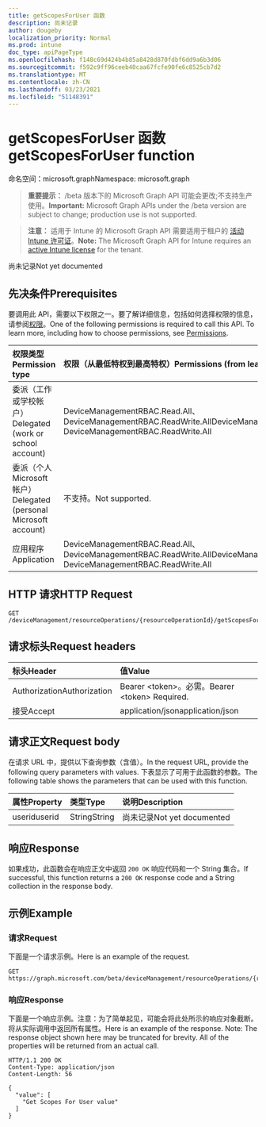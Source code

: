 ```yaml
---
title: getScopesForUser 函数
description: 尚未记录
author: dougeby
localization_priority: Normal
ms.prod: intune
doc_type: apiPageType
ms.openlocfilehash: f148c69d424b4b85a8428d870fdbf6dd9a6b3d06
ms.sourcegitcommit: f592c9ff96ceeb40caa67fcfe90fe6c8525cb7d2
ms.translationtype: MT
ms.contentlocale: zh-CN
ms.lasthandoff: 03/23/2021
ms.locfileid: "51148391"
---
```

# <a name="getscopesforuser-function"></a><span data-ttu-id="9e6c0-103">getScopesForUser 函数</span><span class="sxs-lookup"><span data-stu-id="9e6c0-103">getScopesForUser function</span></span>

<span data-ttu-id="9e6c0-104">命名空间：microsoft.graph</span><span class="sxs-lookup"><span data-stu-id="9e6c0-104">Namespace: microsoft.graph</span></span>

> <span data-ttu-id="9e6c0-105">**重要提示：** /beta 版本下的 Microsoft Graph API 可能会更改;不支持生产使用。</span><span class="sxs-lookup"><span data-stu-id="9e6c0-105">**Important:** Microsoft Graph APIs under the /beta version are subject to change; production use is not supported.</span></span>

> <span data-ttu-id="9e6c0-106">**注意：** 适用于 Intune 的 Microsoft Graph API 需要适用于租户的 [活动 Intune 许可证](https://go.microsoft.com/fwlink/?linkid=839381)。</span><span class="sxs-lookup"><span data-stu-id="9e6c0-106">**Note:** The Microsoft Graph API for Intune requires an [active Intune license](https://go.microsoft.com/fwlink/?linkid=839381) for the tenant.</span></span>

<span data-ttu-id="9e6c0-107">尚未记录</span><span class="sxs-lookup"><span data-stu-id="9e6c0-107">Not yet documented</span></span>

## <a name="prerequisites"></a><span data-ttu-id="9e6c0-108">先决条件</span><span class="sxs-lookup"><span data-stu-id="9e6c0-108">Prerequisites</span></span>
<span data-ttu-id="9e6c0-p101">要调用此 API，需要以下权限之一。要了解详细信息，包括如何选择权限的信息，请参阅[权限](/graph/permissions-reference)。</span><span class="sxs-lookup"><span data-stu-id="9e6c0-p101">One of the following permissions is required to call this API. To learn more, including how to choose permissions, see [Permissions](/graph/permissions-reference).</span></span>

|<span data-ttu-id="9e6c0-111">权限类型</span><span class="sxs-lookup"><span data-stu-id="9e6c0-111">Permission type</span></span>|<span data-ttu-id="9e6c0-112">权限（从最低特权到最高特权）</span><span class="sxs-lookup"><span data-stu-id="9e6c0-112">Permissions (from least to most privileged)</span></span>|
|:---|:---|
|<span data-ttu-id="9e6c0-113">委派（工作或学校帐户）</span><span class="sxs-lookup"><span data-stu-id="9e6c0-113">Delegated (work or school account)</span></span>|<span data-ttu-id="9e6c0-114">DeviceManagementRBAC.Read.All、DeviceManagementRBAC.ReadWrite.All</span><span class="sxs-lookup"><span data-stu-id="9e6c0-114">DeviceManagementRBAC.Read.All, DeviceManagementRBAC.ReadWrite.All</span></span>|
|<span data-ttu-id="9e6c0-115">委派（个人 Microsoft 帐户）</span><span class="sxs-lookup"><span data-stu-id="9e6c0-115">Delegated (personal Microsoft account)</span></span>|<span data-ttu-id="9e6c0-116">不支持。</span><span class="sxs-lookup"><span data-stu-id="9e6c0-116">Not supported.</span></span>|
|<span data-ttu-id="9e6c0-117">应用程序</span><span class="sxs-lookup"><span data-stu-id="9e6c0-117">Application</span></span>|<span data-ttu-id="9e6c0-118">DeviceManagementRBAC.Read.All、DeviceManagementRBAC.ReadWrite.All</span><span class="sxs-lookup"><span data-stu-id="9e6c0-118">DeviceManagementRBAC.Read.All, DeviceManagementRBAC.ReadWrite.All</span></span>|

## <a name="http-request"></a><span data-ttu-id="9e6c0-119">HTTP 请求</span><span class="sxs-lookup"><span data-stu-id="9e6c0-119">HTTP Request</span></span>
<!-- {
  "blockType": "ignored"
}
-->
``` http
GET /deviceManagement/resourceOperations/{resourceOperationId}/getScopesForUser
```

## <a name="request-headers"></a><span data-ttu-id="9e6c0-120">请求标头</span><span class="sxs-lookup"><span data-stu-id="9e6c0-120">Request headers</span></span>
|<span data-ttu-id="9e6c0-121">标头</span><span class="sxs-lookup"><span data-stu-id="9e6c0-121">Header</span></span>|<span data-ttu-id="9e6c0-122">值</span><span class="sxs-lookup"><span data-stu-id="9e6c0-122">Value</span></span>|
|:---|:---|
|<span data-ttu-id="9e6c0-123">Authorization</span><span class="sxs-lookup"><span data-stu-id="9e6c0-123">Authorization</span></span>|<span data-ttu-id="9e6c0-124">Bearer &lt;token&gt;。必需。</span><span class="sxs-lookup"><span data-stu-id="9e6c0-124">Bearer &lt;token&gt; Required.</span></span>|
|<span data-ttu-id="9e6c0-125">接受</span><span class="sxs-lookup"><span data-stu-id="9e6c0-125">Accept</span></span>|<span data-ttu-id="9e6c0-126">application/json</span><span class="sxs-lookup"><span data-stu-id="9e6c0-126">application/json</span></span>|

## <a name="request-body"></a><span data-ttu-id="9e6c0-127">请求正文</span><span class="sxs-lookup"><span data-stu-id="9e6c0-127">Request body</span></span>
<span data-ttu-id="9e6c0-128">在请求 URL 中，提供以下查询参数（含值）。</span><span class="sxs-lookup"><span data-stu-id="9e6c0-128">In the request URL, provide the following query parameters with values.</span></span>
<span data-ttu-id="9e6c0-129">下表显示了可用于此函数的参数。</span><span class="sxs-lookup"><span data-stu-id="9e6c0-129">The following table shows the parameters that can be used with this function.</span></span>

|<span data-ttu-id="9e6c0-130">属性</span><span class="sxs-lookup"><span data-stu-id="9e6c0-130">Property</span></span>|<span data-ttu-id="9e6c0-131">类型</span><span class="sxs-lookup"><span data-stu-id="9e6c0-131">Type</span></span>|<span data-ttu-id="9e6c0-132">说明</span><span class="sxs-lookup"><span data-stu-id="9e6c0-132">Description</span></span>|
|:---|:---|:---|
|<span data-ttu-id="9e6c0-133">userid</span><span class="sxs-lookup"><span data-stu-id="9e6c0-133">userid</span></span>|<span data-ttu-id="9e6c0-134">String</span><span class="sxs-lookup"><span data-stu-id="9e6c0-134">String</span></span>|<span data-ttu-id="9e6c0-135">尚未记录</span><span class="sxs-lookup"><span data-stu-id="9e6c0-135">Not yet documented</span></span>|



## <a name="response"></a><span data-ttu-id="9e6c0-136">响应</span><span class="sxs-lookup"><span data-stu-id="9e6c0-136">Response</span></span>
<span data-ttu-id="9e6c0-137">如果成功，此函数会在响应正文中返回 `200 OK` 响应代码和一个 String 集合。</span><span class="sxs-lookup"><span data-stu-id="9e6c0-137">If successful, this function returns a `200 OK` response code and a String collection in the response body.</span></span>

## <a name="example"></a><span data-ttu-id="9e6c0-138">示例</span><span class="sxs-lookup"><span data-stu-id="9e6c0-138">Example</span></span>

### <a name="request"></a><span data-ttu-id="9e6c0-139">请求</span><span class="sxs-lookup"><span data-stu-id="9e6c0-139">Request</span></span>
<span data-ttu-id="9e6c0-140">下面是一个请求示例。</span><span class="sxs-lookup"><span data-stu-id="9e6c0-140">Here is an example of the request.</span></span>
``` http
GET https://graph.microsoft.com/beta/deviceManagement/resourceOperations/{resourceOperationId}/getScopesForUser(userid='parameterValue')
```

### <a name="response"></a><span data-ttu-id="9e6c0-141">响应</span><span class="sxs-lookup"><span data-stu-id="9e6c0-141">Response</span></span>
<span data-ttu-id="9e6c0-p103">下面是一个响应示例。注意：为了简单起见，可能会将此处所示的响应对象截断。将从实际调用中返回所有属性。</span><span class="sxs-lookup"><span data-stu-id="9e6c0-p103">Here is an example of the response. Note: The response object shown here may be truncated for brevity. All of the properties will be returned from an actual call.</span></span>
``` http
HTTP/1.1 200 OK
Content-Type: application/json
Content-Length: 56

{
  "value": [
    "Get Scopes For User value"
  ]
}
```




